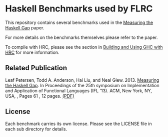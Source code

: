 # Haskell Benchmarks used by FLRC

This repository contains several benchmarks used in the [Measuring the Haskell Gap][haskellgap] paper.

For more details on the benchmarks themselves please refer to the paper.

To compile with HRC, please see the section in [Building and Using GHC with HRC][building-ghc] for more information.

## Related Publication

Leaf Petersen, Todd A. Anderson, Hai Liu, and Neal Glew. 2013. [Measuring the Haskell Gap][haskellgap]. In Proceedings of the 25th symposium on Implementation and Application of Functional Languages (IFL '13). ACM, New York, NY, USA, , Pages 61 , 12 pages. [(PDF)](doc/haskell-gap.pdf)

## License

Each benchmark carries its own license. Please see the LICENSE file in each sub directory for details.

[haskellgap]: http://dl.acm.org/citation.cfm?doid=2620678.2620685
[building-ghc]: https://github.com/IntelLabs/flrc/blob/master/doc/building-ghc.md
